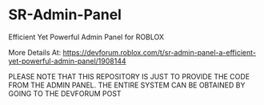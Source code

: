 # SR-Admin-Panel
Efficient Yet Powerful Admin Panel for ROBLOX

More Details At: https://devforum.roblox.com/t/sr-admin-panel-a-efficient-yet-powerful-admin-panel/1908144



PLEASE NOTE THAT THIS REPOSITORY IS JUST TO PROVIDE THE CODE FROM THE ADMIN PANEL. THE ENTIRE SYSTEM CAN BE OBTAINED BY GOING TO THE DEVFORUM POST
